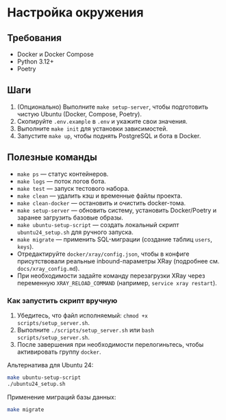 # Настройка окружения

## Требования

- Docker и Docker Compose
- Python 3.12+
- Poetry

## Шаги

1. (Опционально) Выполните `make setup-server`, чтобы подготовить чистую Ubuntu (Docker, Compose, Poetry).
2. Скопируйте `.env.example` в `.env` и укажите свои значения.
3. Выполните `make init` для установки зависимостей.
4. Запустите `make up`, чтобы поднять PostgreSQL и бота в Docker.

## Полезные команды

- `make ps` — статус контейнеров.
- `make logs` — поток логов бота.
- `make test` — запуск тестового набора.
- `make clean` — удалить кэш и временные файлы проекта.
- `make clean-docker` — остановить и очистить docker-тома.
- `make setup-server` — обновить систему, установить Docker/Poetry и заранее загрузить базовые образы.
- `make ubuntu-setup-script` — создать локальный скрипт `ubuntu24_setup.sh` для ручного запуска.
- `make migrate` — применить SQL-миграции (создание таблиц `users`, `keys`).
- Отредактируйте `docker/xray/config.json`, чтобы в конфиге присутствовали реальные inbound-параметры XRay (подробнее см. `docs/xray_config.md`).
- При необходимости задайте команду перезагрузки XRay через переменную `XRAY_RELOAD_COMMAND` (например, `service xray restart`).

### Как запустить скрипт вручную
1. Убедитесь, что файл исполняемый: `chmod +x scripts/setup_server.sh`.
2. Выполните `./scripts/setup_server.sh` или `bash scripts/setup_server.sh`.
3. После завершения при необходимости перелогиньтесь, чтобы активировать группу `docker`.

Альтернатива для Ubuntu 24:

```bash
make ubuntu-setup-script
./ubuntu24_setup.sh
```

Применение миграций базы данных:

```bash
make migrate
```
